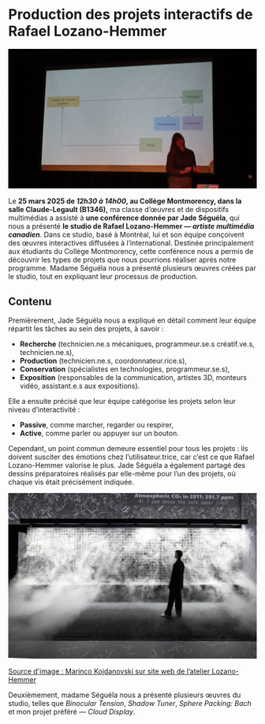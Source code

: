 # Production des projets interactifs de Rafael Lozano-Hemmer

<img src="./medias/presentation.jpg" width="900px">

Le **25 mars 2025 de *12h30 à 14h00*, au Collège Montmorency, dans la salle Claude-Legault (B1346),** ma classe d’œuvres et de dispositifs multimédias a assisté à **une conférence donnée par Jade Séguéla**, qui nous a présenté **le studio de Rafael Lozano-Hemmer — *artiste multimédia canadien***. Dans ce studio, basé à Montréal, lui et son équipe conçoivent des œuvres interactives diffusées à l’international. Destinée principalement aux étudiants du Collège Montmorency, cette conférence nous a permis de découvrir les types de projets que nous pourrions réaliser après notre programme. Madame Séguéla nous a présenté plusieurs œuvres créées par le studio, tout en expliquant leur processus de production.

## Contenu

Premièrement, Jade Séguéla nous a expliqué en détail comment leur équipe répartit les tâches au sein des projets, à savoir :  
- **Recherche** (technicien.ne.s mécaniques, programmeur.se.s créatif.ve.s, technicien.ne.s),  
- **Production** (technicien.ne.s, coordonnateur.rice.s),  
- **Conservation** (spécialistes en technologies, programmeur.se.s),  
- **Exposition** (responsables de la communication, artistes 3D, monteurs vidéo, assistant.e.s aux expositions).  

Elle a ensuite précisé que leur équipe catégorise les projets selon leur niveau d’interactivité :  
- **Passive**, comme marcher, regarder ou respirer,  
- **Active**, comme parler ou appuyer sur un bouton.  

Cependant, un point commun demeure essentiel pour tous les projets : ils doivent susciter des émotions chez l’utilisateur.trice, car c’est ce que Rafael Lozano-Hemmer valorise le plus. Jade Séguéla a également partagé des dessins préparatoires réalisés par elle-même pour l’un des projets, où chaque vis était précisément indiquée.

![](./medias/cloud_display_sydney_2023_mk.jpg)

<a href="https://www.lozano-hemmer.com/showimage_emb.php?proj=cloud_display&img=sydney_2023&idproj=348&type=artwork&id=7">Source d'image : Marinco Kojdanovski sur site web de l’atelier Lozano-Hemmer</a>

Deuxièmement, madame Séguéla nous a présenté plusieurs œuvres du studio, telles que *Binocular Tension*, *Shadow Tuner*, *Sphere Packing: Bach* et mon projet préféré — *Cloud Display*.
